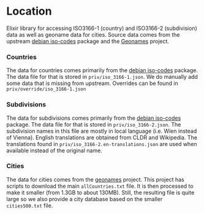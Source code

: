 # Location

Elixir library for accessing ISO3166-1 (country) and ISO3166-2 (subdivision) data as well as geoname data for cities. Source data comes from the upstream [debian iso-codes](https://salsa.debian.org/iso-codes-team/iso-codes) package and the [Geonames](http://www.geonames.org/) project.

### Countries

The data for countries comes primarily from the [debian iso-codes](https://salsa.debian.org/iso-codes-team/iso-codes) package. The data file for that is stored in `priv/iso_3166-1.json`. We do
manually add some data that is missing from upstream. Overrides can be found in `priv/override/iso_3166-1.json`

### Subdivisions

The data for subdivisions comes primarily from the [debian iso-codes](https://salsa.debian.org/iso-codes-team/iso-codes) package. The data file for that is stored in `priv/iso_3166-2.json`. The subdivision names in this file are mostly in local language (i.e. Wien instead of Vienna). English translations are obtained from CLDR and Wikipedia. The translations found in `priv/iso_3166-2.en-translations.json` are used when available instead of the original name.

### Cities

The data for cities comes from the [geonames](http://www.geonames.org/) project. This project has scripts to download the main `allCountries.txt` file. It is then processed to make it smaller
(from 1.3GB to about 130MB). Still, the resulting file is quite large so we also provide a city database based on the smaller `cities500.txt` file.
